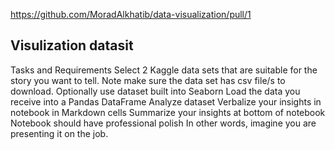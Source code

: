 
https://github.com/MoradAlkhatib/data-visualization/pull/1

## Visulization datasit

Tasks and Requirements
Select 2 Kaggle data sets that are suitable for the story you want to tell.
Note make sure the data set has csv file/s to download.
Optionally use dataset built into Seaborn
Load the data you receive into a Pandas DataFrame
Analyze dataset
Verbalize your insights in notebook in Markdown cells
Summarize your insights at bottom of notebook
Notebook should have professional polish
In other words, imagine you are presenting it on the job.
